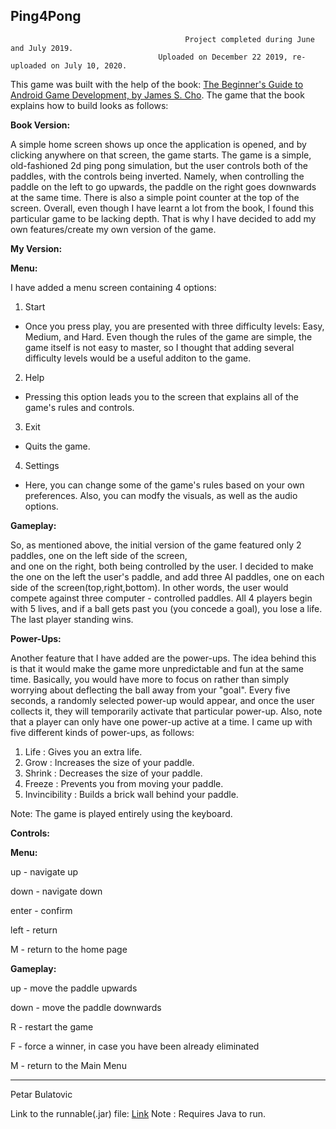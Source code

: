 Ping4Pong                                                                   
----------                                                                              
                                           Project completed during June and July 2019.
                                     Uploaded on December 22 2019, re-uploaded on July 10, 2020.

This game was built with the help of the book: [The Beginner's Guide to Android Game Development, by James S. Cho](https://www.amazon.com/Beginners-Guide-Android-Game-Development/dp/1908689269).
The game that the book explains how to build looks as follows: 

**Book Version:**

A simple home screen shows up once the application is opened, and by clicking anywhere on that screen, the game starts.
The game is a simple, old-fashioned 2d ping pong simulation, but the user controls both of the paddles, with the controls
being inverted. Namely, when controlling the paddle on the left to go upwards, the paddle on the right goes downwards at the same time.
There is also a simple point counter at the top of the screen. Overall, even though I have learnt a lot from the book, I found this particular game to be lacking depth. That is why I have decided to add my own features/create my own version of the game.

**My Version:**

**Menu:**

I have added a menu screen containing 4 options:

1. Start
- Once you press play, you are presented with three difficulty levels: Easy, Medium, and Hard. Even though the rules of the game are 
simple, the game itself is not easy to master, so I thought that adding several difficulty levels would be a useful additon to the game.

2. Help
- Pressing this option leads you to the screen that explains all of the game's rules and controls.

3. Exit
- Quits the game.

4. Settings
- Here, you can change some of the game's rules based on your own preferences. Also, you can modfy the visuals, as well as the audio options.

**Gameplay:**

So, as mentioned above, the initial version of the game featured only 2 paddles, one on the left side of the screen,  
and one on the right, both being controlled by the user. I decided to make the one on the left the user's paddle, and 
add three AI paddles, one on each side of the screen(top,right,bottom). In other words, the user would compete against three 
computer - controlled paddles. All 4 players begin with 5 lives, and if a ball gets past you (you concede a goal), you lose a life. The last player standing wins.

__Power-Ups:__

Another feature that I have added are the power-ups. The idea behind this is that it would make the game more unpredictable and fun at the same time. Basically, you would have more to focus on rather than simply worrying about deflecting the ball away from your "goal". Every five seconds, a randomly selected power-up would appear, and once the user collects it, they will temporarily activate that particular power-up. Also, note that a player can only have one power-up active at a time. I came up with five different kinds of power-ups, as follows:

1. Life : Gives you an extra life.
2. Grow : Increases the size of your paddle.
3. Shrink : Decreases the size of your paddle.
4. Freeze : Prevents you from moving your paddle.
5. Invincibility : Builds a brick wall behind your paddle.


Note: The game is played entirely using the keyboard.

**Controls:**

**Menu:**

up - navigate up

down - navigate down

enter - confirm

left - return

M - return to the home page

**Gameplay:**

up - move the paddle upwards

down - move the paddle downwards

R - restart the game

F - force a winner, in case you have been already eliminated

M - return to the Main Menu

-----------------------------
Petar Bulatovic

Link to the runnable(.jar) file: [Link](https://mega.nz/file/vH5xkYyC#FNq3XpqVFwclK4lfoaAvTpsuJNCJ2Hc2RNGwh_UXDS0)
Note : Requires Java to run.
